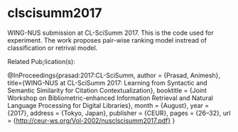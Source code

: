 # clscisumm2017

WING-NUS submission at CL-SciSumm 2017. This is the code used for experiment. The work proposes pair-wise ranking model instread of classification or retrival model. 


Related Pub;lication(s):

@InProceedings{prasad:2017:CL-SciSumm,
  author    = {Prasad, Animesh},
  title={WING-NUS at CL-SciSumm 2017: Learning from Syntactic and Semantic Similarity for Citation Contextualization},
  booktitle = {Joint Workshop on Bibliometric-enhanced Information Retrieval and Natural Language Processing for Digital Libraries},
  month     = {August},
  year      = {2017},
  address   = {Tokyo, Japan},
  publisher = {CEUR},
  pages     = {26–32},
  url       = {http://ceur-ws.org/Vol-2002/nusclscisumm2017.pdf}
} 
